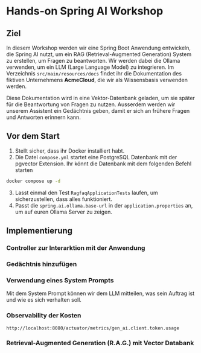 # Hands-on Spring AI Workshop

## Ziel
In diesem Workshop werden wir eine Spring Boot Anwendung entwickeln, die Spring AI nutzt, um ein RAG (Retrieval-Augmented Generation) System zu erstellen, um Fragen zu beantworten. 
Wir werden dabei die Ollama verwenden, um ein LLM (Large Language Model) zu integrieren.
Im Verzeichnis `src/main/resources/docs` findet ihr die Dokumentation des fiktiven Unternehmens **AcmeCloud**, die wir als Wissensbasis verwenden werden.

Diese Dokumentation wird in eine Vektor-Datenbank geladen, um sie später für die Beantwortung von Fragen zu nutzen.
Ausserdem werden wir unserem Assistent ein Gedächtnis geben, damit er sich an frühere Fragen und Antworten erinnern kann.

## Vor dem Start
1. Stellt sicher, dass ihr Docker installiert habt.
2. Die Datei `compose.yml` startet eine PostgreSQL Datenbank mit der pgvector Extension.
Ihr könnt die Datenbank mit dem folgenden Befehl starten 
```bash
docker compose up -d
``` 
3. Lasst einmal den Test `RagfaqApplicationTests` laufen, um sicherzustellen, dass alles funktioniert.
4. Passt die `spring.ai.ollama.base-url` in der `application.properties` an, um auf euren Ollama Server zu zeigen.

## Implementierung

### Controller zur Interarktion mit der Anwendung

### Gedächtnis hinzufügen

### Verwendung eines System Prompts 
Mit dem System Prompt können wir dem LLM mitteilen, was sein Auftrag ist und wie es sich verhalten soll.

### Observability der Kosten

`http://localhost:8080/actuator/metrics/gen_ai.client.token.usage`

### Retrieval-Augmented Generation (R.A.G.) mit Vector Databank